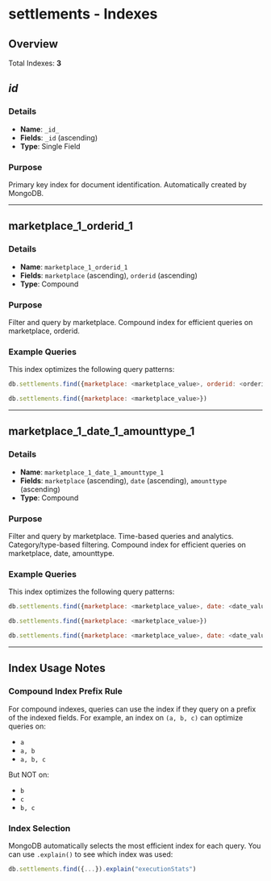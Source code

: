 # settlements - Indexes

## Overview

Total Indexes: **3**

## _id_

### Details

- **Name**: `_id_`
- **Fields**: `_id` (ascending)
- **Type**: Single Field

### Purpose

Primary key index for document identification. Automatically created by MongoDB.

---

## marketplace_1_orderid_1

### Details

- **Name**: `marketplace_1_orderid_1`
- **Fields**: `marketplace` (ascending), `orderid` (ascending)
- **Type**: Compound

### Purpose

Filter and query by marketplace. Compound index for efficient queries on marketplace, orderid.

### Example Queries

This index optimizes the following query patterns:

```javascript
db.settlements.find({marketplace: <marketplace_value>, orderid: <orderid_value>})
```

```javascript
db.settlements.find({marketplace: <marketplace_value>})
```

---

## marketplace_1_date_1_amounttype_1

### Details

- **Name**: `marketplace_1_date_1_amounttype_1`
- **Fields**: `marketplace` (ascending), `date` (ascending), `amounttype` (ascending)
- **Type**: Compound

### Purpose

Filter and query by marketplace. Time-based queries and analytics. Category/type-based filtering. Compound index for efficient queries on marketplace, date, amounttype.

### Example Queries

This index optimizes the following query patterns:

```javascript
db.settlements.find({marketplace: <marketplace_value>, date: <date_value>, amounttype: <amounttype_value>})
```

```javascript
db.settlements.find({marketplace: <marketplace_value>})
```

```javascript
db.settlements.find({marketplace: <marketplace_value>, date: <date_value>})
```

---

## Index Usage Notes

### Compound Index Prefix Rule

For compound indexes, queries can use the index if they query on a prefix of the indexed fields. For example, an index on `(a, b, c)` can optimize queries on:
- `a`
- `a, b`
- `a, b, c`

But NOT on:
- `b`
- `c`
- `b, c`

### Index Selection

MongoDB automatically selects the most efficient index for each query. You can use `.explain()` to see which index was used:

```javascript
db.settlements.find({...}).explain("executionStats")
```
